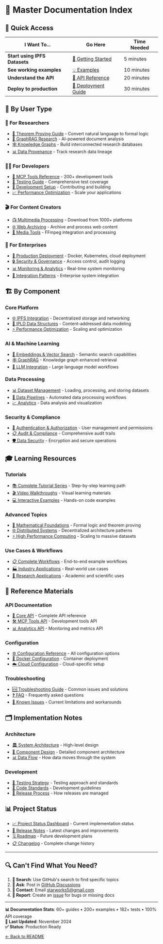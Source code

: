 # 📖 Master Documentation Index

## 🚀 **Quick Access**

| **I Want To...** | **Go Here** | **Time Needed** |
|-------------------|-------------|-----------------|
| **Start using IPFS Datasets** | [🚀 Getting Started](getting_started_new.md) | 5 minutes |
| **See working examples** | [💡 Examples](../examples/) | 10 minutes |
| **Understand the API** | [🔧 API Reference](api_reference.md) | 20 minutes |
| **Deploy to production** | [🏢 Deployment Guide](guides/DEPLOYMENT_GUIDE.md) | 30 minutes |

## 🎯 **By User Type**

### 🔬 **For Researchers**
- [🧮 Theorem Proving Guide](guides/THEOREM_PROVER_INTEGRATION_GUIDE.md) - Convert natural language to formal logic
- [📄 GraphRAG Research](guides/GRAPHRAG_PRODUCTION_GUIDE.md) - AI-powered document analysis  
- [🕸️ Knowledge Graphs](guides/KNOWLEDGE_GRAPH_GUIDE.md) - Build interconnected research databases
- [📊 Data Provenance](data_provenance.md) - Track research data lineage

### 👩‍💻 **For Developers**  
- [🤖 MCP Tools Reference](guides/MCP_TOOLS_COMPREHENSIVE_REFERENCE.md) - 200+ development tools
- [🧪 Testing Guide](guides/TESTING_GUIDE.md) - Comprehensive test coverage
- [🔧 Development Setup](developer_guide.md) - Contributing and building
- [📈 Performance Optimization](performance_optimization.md) - Scale your applications

### 🎬 **For Content Creators**
- [📺 Multimedia Processing](guides/MULTIMEDIA_PROCESSING_GUIDE.md) - Download from 1000+ platforms
- [🌐 Web Archiving](comprehensive_web_scraping_guide.md) - Archive and process web content
- [🎨 Media Tools](guides/MEDIA_TOOLS_GUIDE.md) - FFmpeg integration and processing

### 🏢 **For Enterprises**
- [🚀 Production Deployment](guides/DEPLOYMENT_GUIDE.md) - Docker, Kubernetes, cloud deployment
- [🔒 Security & Governance](security_governance.md) - Access control, audit logging
- [📊 Monitoring & Analytics](unified_dashboard.md) - Real-time system monitoring
- [🔄 Integration Patterns](integration_examples.md) - Enterprise system integration

## 🏗️ **By Component**

### Core Platform
- [🌐 IPFS Integration](guides/IPFS_GUIDE.md) - Decentralized storage and networking
- [📄 IPLD Data Structures](ipld_optimization.md) - Content-addressed data modeling
- [⚡ Performance Optimization](performance_optimization.md) - Scaling and optimization

### AI & Machine Learning
- [🧠 Embeddings & Vector Search](guides/EMBEDDINGS_GUIDE.md) - Semantic search capabilities
- [🕸️ GraphRAG](guides/GRAPHRAG_GUIDE.md) - Knowledge graph enhanced retrieval
- [🤖 LLM Integration](guides/LLM_INTEGRATION_GUIDE.md) - Large language model workflows

### Data Processing
- [📊 Dataset Management](guides/DATASET_GUIDE.md) - Loading, processing, and storing datasets  
- [🔄 Data Pipelines](guides/PIPELINE_GUIDE.md) - Automated data processing workflows
- [📈 Analytics](guides/ANALYTICS_GUIDE.md) - Data analysis and visualization

### Security & Compliance
- [🔐 Authentication & Authorization](guides/AUTH_GUIDE.md) - User management and permissions
- [📋 Audit & Compliance](audit_logging.md) - Comprehensive audit trails
- [🛡️ Data Security](guides/SECURITY_GUIDE.md) - Encryption and secure operations

## 🎓 **Learning Resources**

### Tutorials
- [📚 Complete Tutorial Series](tutorials/) - Step-by-step learning path
- [🎬 Video Walkthroughs](tutorials/video_guides.md) - Visual learning materials
- [💻 Interactive Examples](../examples/) - Hands-on code examples

### Advanced Topics
- [🧮 Mathematical Foundations](guides/MATHEMATICAL_FOUNDATIONS.md) - Formal logic and theorem proving
- [🌐 Distributed Systems](distributed_features.md) - Decentralized architecture patterns
- [⚡ High Performance Computing](guides/HPC_GUIDE.md) - Scaling to massive datasets

### Use Cases & Workflows
- [📋 Complete Workflows](workflow_examples.md) - End-to-end example workflows
- [🏭 Industry Applications](guides/INDUSTRY_APPLICATIONS.md) - Real-world use cases
- [🔬 Research Applications](guides/RESEARCH_APPLICATIONS.md) - Academic and scientific uses

## 📑 **Reference Materials**

### API Documentation
- [🔧 Core API](api_reference.md) - Complete API reference
- [🛠️ MCP Tools API](guides/MCP_TOOLS_API.md) - Development tools API
- [📊 Analytics API](guides/ANALYTICS_API.md) - Monitoring and metrics API

### Configuration
- [⚙️ Configuration Reference](guides/CONFIGURATION_REFERENCE.md) - All configuration options
- [🐳 Docker Configuration](docker_deployment.md) - Container deployment
- [☁️ Cloud Configuration](guides/CLOUD_DEPLOYMENT.md) - Cloud-specific setup

### Troubleshooting
- [🆘 Troubleshooting Guide](guides/TROUBLESHOOTING.md) - Common issues and solutions
- [❓ FAQ](guides/FAQ.md) - Frequently asked questions  
- [🐛 Known Issues](guides/KNOWN_ISSUES.md) - Current limitations and workarounds

## 🗂️ **Implementation Notes**

### Architecture  
- [🏛️ System Architecture](implementation_notes/SYSTEM_ARCHITECTURE.md) - High-level design
- [🔧 Component Design](implementation_notes/COMPONENT_DESIGN.md) - Detailed component architecture
- [📊 Data Flow](implementation_notes/DATA_FLOW.md) - How data moves through the system

### Development
- [🧪 Testing Strategy](implementation_notes/TESTING_STRATEGY.md) - Testing approach and standards
- [📝 Code Standards](implementation_notes/CODE_STANDARDS.md) - Development guidelines
- [🔄 Release Process](implementation_notes/RELEASE_PROCESS.md) - How releases are managed

## 📊 **Project Status**

- [📈 Project Status Dashboard](PROJECT_STRUCTURE.md) - Current implementation status
- [📝 Release Notes](../RELEASE_NOTES.md) - Latest changes and improvements
- [🗓️ Roadmap](guides/ROADMAP.md) - Future development plans
- [📋 Changelog](../CHANGELOG.md) - Complete change history

---

## 🔍 **Can't Find What You Need?**

1. **🔎 Search**: Use GitHub's search to find specific topics
2. **💬 Ask**: Post in [GitHub Discussions](https://github.com/endomorphosis/ipfs_datasets_py/discussions)  
3. **📧 Contact**: Email [starworks5@gmail.com](mailto:starworks5@gmail.com)
4. **🐛 Report**: Create an [issue](https://github.com/endomorphosis/ipfs_datasets_py/issues) for bugs or missing docs

---

**📊 Documentation Stats**: 60+ guides • 200+ examples • 182+ tests • 100% API coverage  
**🔄 Last Updated**: November 2024  
**✅ Status**: Production Ready  

[← Back to README](../README.md)